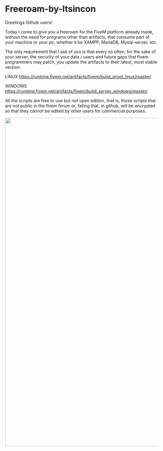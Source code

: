# Freeroam-by-Itsincon

Greetings Github users!

Today I come to give you a freeroam for the FiveM platform already made, without the need for programs other than artifacts, that consume part of your machine or your pc, whether it be XAMPP, MariaDB, Mysql-server, etc.

The only requirement that I ask of you is that every so often, for the sake of your server, the security of your data / users and future gaps that fivem programmers may patch, you update the artifacts to their latest, most stable version.

LINUX https://runtime.fivem.net/artifacts/fivem/build_proot_linux/master/

WINDOWS https://runtime.fivem.net/artifacts/fivem/build_server_windows/master/

All the scripts are free to use but not open edition, that is, those scripts that are not public in the fivem forum or, failing that, in github, will be encrypted so that they cannot be edited by other users for commercial purposes.

<center><img width="1080" src="https://i.imgur.com/zWZJJrF.png"></center>
